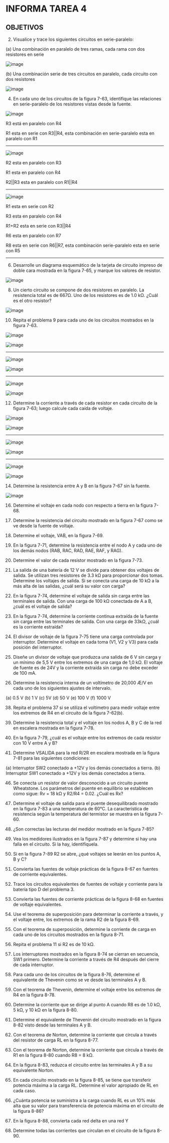 # INFORMA TAREA 4

## OBJETIVOS

2. Visualice y trace los siguientes circuitos en serie-paralelo:

(a) Una combinación en paralelo de tres ramas, cada rama con dos resistores en serie

![image](https://user-images.githubusercontent.com/105606339/176575278-d4b3eda4-9734-4369-8d0f-74fe9d4207f0.png)


(b) Una combinación serie de tres circuitos en paralelo, cada circuito con dos resistores

![image](https://user-images.githubusercontent.com/105606339/176575860-827d2d70-37cc-42ce-ade6-293ec5765e3e.png)

4. En cada uno de los circuitos de la figura 7-63, identifique las relaciones en serie-paralelo de los resistores vistas desde la fuente.

![image](https://user-images.githubusercontent.com/105606339/176563602-a4b1527a-017f-4362-ad11-424777267197.png)

R3 está en paralelo con R4

R1 esta en serie con R3||R4, esta combinación en serie-paralelo esta en paralelo con R1

________________________________________________________________________________

![image](https://user-images.githubusercontent.com/105606339/176563635-119e9484-064c-499e-8709-7426d7b93481.png)

R2 esta en paralelo con R3

R1 esta en paralelo con R4

R2||R3 esta en paralelo con R1||R4
________________________________________________________________________________

![image](https://user-images.githubusercontent.com/105606339/176563662-ff5ca9ca-9616-4f65-bc96-3f2ffc713569.png)

R1 esta en serie con R2

R3 esta en paralelo con R4

R1+R2 esta en serie con R3||R4

R6 esta en paralelo con R7

R8 esta en serie con R6||R7, esta combinación serie-paralelo esta en serie con R5

________________________________________________________________________________

6. Desarrolle un diagrama esquemático de la tarjeta de circuito impreso de doble cara mostrada en la figura 7-65, y marque los valores de resistor.

![image](https://user-images.githubusercontent.com/105606339/176587999-cf39d4eb-5334-4819-905c-c01d5c1a3d7a.png)

8. Un cierto circuito se compone de dos resistores en paralelo. La resistencia total es de 667Ω. Uno de los resistores es de 1.0 kΩ. ¿Cuál es el otro resistor?

![image](https://user-images.githubusercontent.com/105606339/176591254-8208cbd1-f068-4296-b2dc-04a016893b5e.png)

10. Repita el problema 9 para cada uno de los circuitos mostrados en la figura 7-63.

![image](https://user-images.githubusercontent.com/105606339/176591382-ee8e2cf3-8182-4452-899e-993e91986a2c.png)

![image](https://user-images.githubusercontent.com/105606339/176593348-f186177d-3ae7-4940-8e56-254e28c2d453.png)

___________________________________________________________________________________________________

![image](https://user-images.githubusercontent.com/105606339/176591402-af112822-0918-4fb2-ac59-5bf07cad39fe.png)

![image](https://user-images.githubusercontent.com/105606339/176593241-d15e2f94-1478-4730-a42c-4b285352fd79.png)

___________________________________________________________________________________________________

![image](https://user-images.githubusercontent.com/105606339/176591426-b6facf6f-875c-4097-bacc-27987b1788b5.png)

![image](https://user-images.githubusercontent.com/105606339/176594275-811f4c0b-1c21-45ce-8c99-2b34693d67d3.png)

12. Determine la corriente a través de cada resistor en cada circuito de la figura 7-63; luego calcule cada caída de voltaje.

![image](https://user-images.githubusercontent.com/105606339/176595185-bc267eaa-a084-48f3-9e47-32f510bcc71c.png)

![image](https://user-images.githubusercontent.com/105606339/176599068-588471ea-830d-4c16-992b-24a23b0ad657.png)

___________________________________________________________________________________________________

![image](https://user-images.githubusercontent.com/105606339/176595237-30e9074e-816c-4660-b7ed-76a7810e4106.png)

![image](https://user-images.githubusercontent.com/105606339/176599809-8b6a5d34-6686-4ce2-80ac-065026de7e9a.png)

___________________________________________________________________________________________________

![image](https://user-images.githubusercontent.com/105606339/176595305-c6921db4-86e0-4271-848c-46e9adadf5d5.png)

![image](https://user-images.githubusercontent.com/105606339/176601032-f3326b52-a01d-48a6-a3a7-5b4e7f73e0c1.png)

14. Determine la resistencia entre A y B en la figura 7-67 sin la fuente.

![image](https://user-images.githubusercontent.com/105606339/176601819-872b1eed-84f2-4b00-a4c7-78174dd1801b.png)



16. Determine el voltaje en cada nodo con respecto a tierra en la figura 7-68.


18. Determine la resistencia del circuito mostrado en la figura 7-67 como se ve desde la fuente de voltaje.

20. Determine el voltaje, VAB, en la figura 7-69.


22. En la figura 7-71, determine la resistencia entre el nodo A y cada uno de los demás nodos (RAB, RAC, RAD, RAE, RAF, y RAG).

24. Determine el valor de cada resistor mostrado en la figura 7-73.


26. La salida de una batería de 12 V se divide para obtener dos voltajes de salida. Se utilizan tres resistores de 3.3 kΩ para proporcionar dos tomas. Determine los voltajes de salida. Si se conecta una carga de 10 kΩ a la más alta de las salidas, ¿cuál será su valor con carga?


28. En la figura 7-74, determine el voltaje de salida sin carga entre las terminales de salida. Con una carga de 100 kΩ conectada de A a B, ¿cuál es el voltaje de salida?



30. En la figura 7-74, determine la corriente continua extraída de la fuente sin carga entre las terminales de salida. Con una carga de 33kΩ, ¿cuál es la corriente estraída?


32. El divisor de voltaje de la figura 7-75 tiene una carga controlada por interruptor. Determine el voltaje en cada toma (V1, V2 y V3) para cada posición del interruptor.

34. Diseñe un divisor de voltaje que produzca una salida de 6 V sin carga y un mínimo de 5,5 V entre los extremos de una carga de 1,0 kΩ. El voltaje de fuente es de 24V y la corriente extraída sin carga no debe exceder de 100 mA.



36. Determine la resistencia interna de un voltímetro de 20,000 Æ/V en cada uno de los siguientes ajustes de intervalo.

(a) 0.5 V
(b) 1 V
(c) 5V
(d) 50 V
(e) 100 V
(f) 1000 V

38. Repita el problema 37 si se utiliza el voltímetro para medir voltaje entre los extremos de R4 en el circuito de la figura 7-62(b).


40. Determine la resistencia total y el voltaje en los nodos A, B y C de la red en escalera mostrada en la figura 7-78.

42. En la figura 7-79, ¿cuál es el voltaje entre los extremos de cada resistor con 10 V entre A y B?


44. Determine VSALIDA para la red R/2R en escalera mostrada en la figura 7-81 para las siguientes condiciones:

(a) Interruptor SW2 conectado a +12V y los demás conectados a tierra.
(b) Interruptor SW1 conectado a +12V y los demás conectados a tierra.

46. Se conecta un resistor de valor desconocido a un circuito puente Wheatstone. Los parámetros del puente en equilibrio se establecen como sigue: Rv = 18 kΩ y R2/R4 = 0.02. ¿Cuál es Rx?

48. Determine el voltaje de salida para el puente desequilibrado mostrado en la figura 7-83 a una temperatura de 60°C. La característica de resistencia según la temperatura del termistor se muestra en la figura 7-60.


50. ¿Son correctas las lecturas del medidor mostrado en la figura 7-85?


52. Vea los medidores ilustrados en la figura 7-87 y determine si hay una falla en el circuito. Si la hay, identifíquela.

54. Si en la figura 7-89 R2 se abre, ¿qué voltajes se leerán en los puntos A, B y C?




2. Convierta las fuentes de voltaje prácticas de la figura 8-67 en fuentes de corriente equivalentes.

4. Trace los circuitos equivalentes de fuentes de voltaje y corriente para la batería tipo D del problema 3.


6. Convierta las fuentes de corriente prácticas de la figura 8-68 en fuentes de voltaje equivalentes.

8. Use el teorema de superposición para determinar la corriente a través, y el voltaje entre, los extremos de la rama R2 de la figura 8-69.


10. Con el teorema de superposición, determine la corriente de carga en cada uno de los circuitos mostrados en la figura 8-71.


12. Repita el problema 11 si R2 es de 10 kΩ.
14. Los interruptores mostrados en la figura 8-74 se cierran en secuencia, SW1 primero. Determine la corriente a través de R4 después del cierre de cada interruptor.

16. Para cada uno de los circuitos de la figura 8-76, determine el equivalente de Thevenin como se ve desde las terminales A y B.

18. Con el teorema de Thevenin, determine el voltaje entre los extremos de R4 en la figura 8-78.

20. Determine la corriente que se dirige al punto A cuando R8 es de 1.0 kΩ, 5 kΩ, y 10 kΩ en la figura 8-80.

22. Determine el equivalente de Thevenin del circuito mostrado en la figura 8-82 visto desde las terminales A y B.



24. Con el teorema de Norton, determine la corriente que circula a través del resistor de carga RL en la figura 8-77.


26. Con el teorema de Norton, determine la corriente que circula a través de R1 en la figura 8-80 cuando R8 = 8 kΩ.

28. En la figura 8-83, reduzca el circuito entre las terminales A y B a su equivalente Norton.

30. En cada circuito mostrado en la figura 8-85, se tiene que transferir potencia máxima a la carga RL. Determine el valor apropiado de RL en cada caso.


32. ¿Cuánta potencia se suministra a la carga cuando RL es un 10% más alta que su valor para transferencia de potencia máxima en el circuito de la figura 8-86?

34. En la figura 8-88, convierta cada red delta en una red Y

36. Determine todas las corrientes que circulan en el circuito de la figura 8-90.


















































